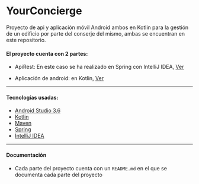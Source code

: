 # YourConcierge
Proyecto de api y aplicación móvil Android ambos en Kotlin para la gestión de un edificio por parte del conserje del mismo, ambas se encuentran en este repositorio.

#### El proyecto cuenta con 2 partes:

* ApiRest: En este caso se ha realizado en Spring con IntelliJ IDEA, [Ver](https://github.com/DanielSantanoF/YourConcierge/tree/master/API/YourConcierge)

* Aplicación de android: en Kotlin, [Ver]()

***

#### Tecnologías usadas:
* [Android Studio 3.6](https://developer.android.com/studio)
* [Kotlin](https://kotlinlang.org/)
* [Maven](https://maven.apache.org/)
* [Spring](https://spring.io/)
* [IntelliJ IDEA](https://www.jetbrains.com/es-es/idea/)

***

#### Documentación
* Cada parte del proyecto cuenta con un `README.md` en el que se documenta cada parte del proyecto